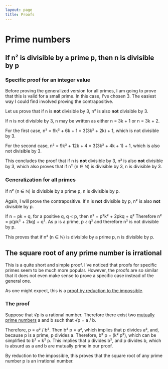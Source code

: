 ```yaml
---
layout: page
title: Proofs
---
```


# Prime numbers

## If n² is divisible by a prime p, then n is divisible by p

### Specific proof for an integer value

Before proving the generalized version for all primes, I am going to prove that
this is valid for a small prime. In this case, I've chosen 3. The easiest way I
could find involved proving the contrapositive.

Let us prove that if n is **not** divisible by 3, n² is also **not** divisible
by 3.

If n is not divisible by 3, n may be written as either n = 3k + 1 or n = 3k + 2.

For the first case, n² = 9k² + 6k + 1 = 3(3k² + 2k) + 1, which is not divisible
by 3.

For the second case, n² = 9k² + 12k + 4 = 3(3k² + 4k + 1) + 1, which is also not
divisible by 3. 

This concludes the proof that if n is **not** divisible by 3, n² is also **not**
divisible by 3, which also proves that if n² (n ∈ ℕ) is divisible by 3, n is
divisible by 3.

### Generalization for all primes

If n² (n ∈ ℕ) is divisible by a prime p, n is divisible by p.

Again, I will prove the contrapositive. If n is **not** divisible by p, n² is
also **not** divisible by p.

If n = pk + q, for a positive q, q < p, then n² = p²k² + 2pkq + q²
Therefore n² = p(pk² + 2kq) + q². As p is a prime, p ∤ q² and therefore n² is
not divisible by p.

This proves that  if n² (n ∈ ℕ) is divisible by a prime p, n is divisible by p.

## The square root of any prime number is irrational

This is a quite short and simple proof. I've noticed that proofs for specific
primes seem to be much more popular. However, the proofs are so similar that it
does not even make sense to prove a specific case instead of the general one.

As one might expect, this is a [proof by reduction to the
impossible](https://en.wikipedia.org/wiki/Reductio_ad_absurdum).

### The proof

Suppose that √p is a rational number. Therefore there exist two [mutually prime
numbers](https://en.wikipedia.org/wiki/Coprime_integers) a and b such that √p =
a / b.

Therefore, p = a² / b². Then b² p = a², which implies that p divides a², and,
because p is a prime, p divides a. Therefore, b² p = (k² p²), which can be
simplified to b² = k² p. This implies that p divides b², and p divides b, which
is absurd as a and b are mutually prime in our proof.

By reduction to the impossible, this proves that the square root of any prime
number p is an irrational number.
